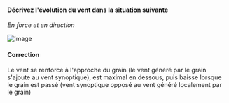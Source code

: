 #### Décrivez l'évolution du vent dans la situation suivante
*En force et en direction*

![image](images/grain.png)

#### Correction
Le vent se renforce à l'approche du grain (le vent généré par le grain s'ajoute au vent synoptique), est maximal en dessous, puis baisse lorsque le grain est passé (vent synoptique opposé au vent généré localement par le grain)
